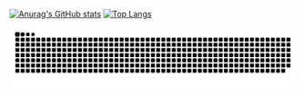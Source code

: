 [![Anurag's GitHub stats](https://github-readme-stats.vercel.app/api?username=Xeruloudon&theme=merko)](https://github.com/Xeruloudon/)
[![Top Langs](https://github-readme-stats.vercel.app/api/top-langs/?username=Xeruloudon&theme=merko)](https://github.com/Xeruloudon/)
<!--
**Xeruloudon/Xeruloudon** is a ✨ _special_ ✨ repository because its `README.md` (this file) appears on your GitHub profile.

Here are some ideas to get you started:

- 🔭 I’m currently working on ...
- 🌱 I’m currently learning ...
- 👯 I’m looking to collaborate on ...
- 🤔 I’m looking for help with ...
- 💬 Ask me about ...
- 📫 How to reach me: ...
- 😄 Pronouns: ...
- ⚡ Fun fact: ...
-->
![snake gif](https://github.com/Xeruloudon/Xeruloudon/blob/output/github-contribution-grid-snake.svg)
